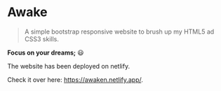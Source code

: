 # Awake

> A simple bootstrap responsive website to brush up my HTML5 ad CSS3 skills. 

**Focus on your dreams;** :smiley:

The website has been deployed on netlify. 

Check it over here: https://awaken.netlify.app/.
